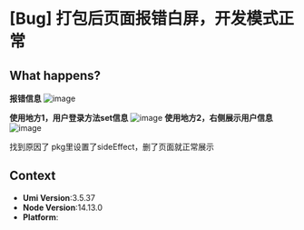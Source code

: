 # [Bug] 打包后页面报错白屏，开发模式正常

## What happens?

**报错信息**
![image](https://user-images.githubusercontent.com/64509267/230519090-50daa5a8-6a4b-4461-ae78-1f7d4ef2bfae.png)

**使用地方1，用户登录方法set信息**
![image](https://user-images.githubusercontent.com/64509267/230519287-09afaf74-4c55-4d1e-8a1d-ae84d6a09688.png)
**使用地方2，右侧展示用户信息**
![image](https://user-images.githubusercontent.com/64509267/230519419-4eeadd3e-55a3-41c2-8571-73cc17c927c2.png)

找到原因了 pkg里设置了sideEffect，删了页面就正常展示

## Context

- **Umi Version**:3.5.37
- **Node Version**:14.13.0
- **Platform**:
